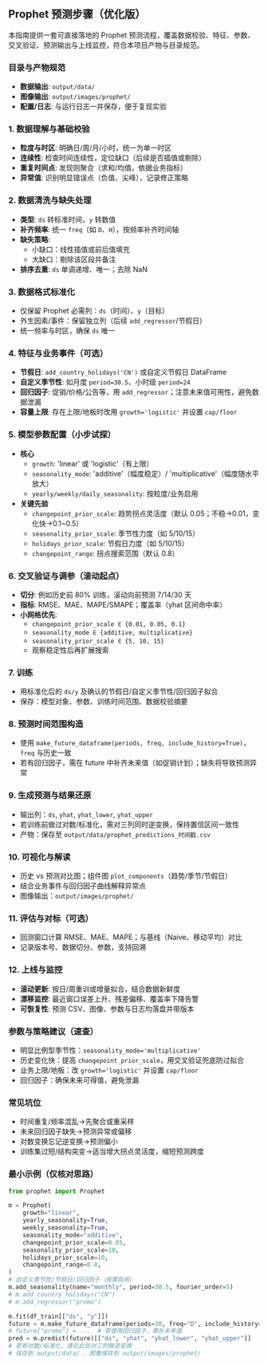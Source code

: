## Prophet 预测步骤（优化版）

本指南提供一套可直接落地的 Prophet 预测流程，覆盖数据校验、特征、参数、交叉验证、预测输出与上线监控，符合本项目产物与目录规范。

### 目录与产物规范
- **数据输出**: `output/data/`
- **图像输出**: `output/images/prophet/`
- **配置/日志**: 与运行日志一并保存，便于复现实验

### 1. 数据理解与基础校验
- **粒度与时区**: 明确日/周/月/小时，统一为单一时区
- **连续性**: 检查时间连续性，定位缺口（后续是否插值或剔除）
- **重复时间点**: 发现则聚合（求和/均值，依据业务指标）
- **异常值**: 识别明显错误点（负值、尖峰），记录修正策略

### 2. 数据清洗与缺失处理
- **类型**: `ds` 转标准时间，`y` 转数值
- **补齐频率**: 统一 `freq`（如 `D`、`H`），按频率补齐时间轴
- **缺失策略**:
  - 小缺口：线性插值或前后值填充
  - 大缺口：剔除该区段并备注
- **排序去重**: `ds` 单调递增、唯一；去除 NaN

### 3. 数据格式标准化
- 仅保留 Prophet 必需列：`ds`（时间）、`y`（目标）
- 外生因素/事件：保留独立列（后续 `add_regressor`/节假日）
- 统一频率与时区，确保 `ds` 唯一

### 4. 特征与业务事件（可选）
- **节假日**: `add_country_holidays('CN')` 或自定义节假日 DataFrame
- **自定义季节性**: 如月度 `period=30.5`、小时级 `period=24`
- **回归因子**: 促销/价格/公告等，用 `add_regressor`；注意未来值可用性，避免数据泄漏
- **容量上限**: 存在上限/地板时改用 `growth='logistic'` 并设置 `cap/floor`

### 5. 模型参数配置（小步试探）
- **核心**
  - `growth`: 'linear' 或 'logistic'（有上限）
  - `seasonality_mode`: 'additive'（幅度稳定）/ 'multiplicative'（幅度随水平放大）
  - `yearly/weekly/daily_seasonality`: 按粒度/业务启用
- **关键先验**
  - `changepoint_prior_scale`: 趋势拐点灵活度（默认 0.05；不稳→0.01，变化快→0.1~0.5）
  - `seasonality_prior_scale`: 季节性力度（如 5/10/15）
  - `holidays_prior_scale`: 节假日力度（如 5/10/15）
  - `changepoint_range`: 拐点搜索范围（默认 0.8）

### 6. 交叉验证与调参（滚动起点）
- **切分**: 例如历史前 80% 训练，滚动向前预测 7/14/30 天
- **指标**: RMSE、MAE、MAPE/SMAPE；覆盖率（yhat 区间命中率）
- **小网格优先**:
  - `changepoint_prior_scale ∈ {0.01, 0.05, 0.1}`
  - `seasonality_mode ∈ {additive, multiplicative}`
  - `seasonality_prior_scale ∈ {5, 10, 15}`
  - 观察稳定性后再扩展搜索

### 7. 训练
- 用标准化后的 `ds/y` 及确认的节假日/自定义季节性/回归因子拟合
- 保存：模型对象、参数、训练时间范围、数据校验摘要

### 8. 预测时间范围构造
- 使用 `make_future_dataframe(periods, freq, include_history=True)`，`freq` 与历史一致
- 若有回归因子，需在 future 中补齐未来值（如促销计划）；缺失将导致预测异常

### 9. 生成预测与结果还原
- 输出列：`ds`, `yhat`, `yhat_lower`, `yhat_upper`
- 若训练前做过对数/标准化，需对三列同时逆变换，保持置信区间一致性
- 产物：保存至 `output/data/prophet_predictions_时间戳.csv`

### 10. 可视化与解读
- 历史 vs 预测对比图；组件图 `plot_components`（趋势/季节/节假日）
- 结合业务事件与回归因子曲线解释异常点
- 图像输出：`output/images/prophet/`

### 11. 评估与对标（可选）
- 回测窗口计算 RMSE、MAE、MAPE；与基线（Naive、移动平均）对比
- 记录版本号、数据切分、参数，支持回溯

### 12. 上线与监控
- **滚动更新**: 按日/周重训或增量拟合，结合数据新鲜度
- **漂移监控**: 最近窗口误差上升、残差偏移、覆盖率下降告警
- **可恢复性**: 预测 CSV、图像、参数与日志均落盘并带版本

### 参数与策略建议（速查）
- 明显比例型季节性：`seasonality_mode='multiplicative'`
- 历史变化快：提高 `changepoint_prior_scale`，用交叉验证兜底防过拟合
- 业务上限/地板：改 `growth='logistic'` 并设置 `cap/floor`
- 回归因子：确保未来可得值，避免泄漏

### 常见坑位
- 时间重复/频率混乱→先聚合或重采样
- 未来回归因子缺失→预测异常或偏移
- 对数变换忘记逆变换→预测偏小
- 训练集过短/结构突变→适当增大拐点灵活度，缩短预测跨度

### 最小示例（仅核对思路）
```python
from prophet import Prophet

m = Prophet(
    growth="linear",
    yearly_seasonality=True,
    weekly_seasonality=True,
    seasonality_mode="additive",
    changepoint_prior_scale=0.05,
    seasonality_prior_scale=10,
    holidays_prior_scale=10,
    changepoint_range=0.8,
)
# 自定义季节性/节假日/回归因子（按需启用）
m.add_seasonality(name="monthly", period=30.5, fourier_order=5)
# m.add_country_holidays("CN")
# m.add_regressor("promo")

m.fit(df_train[["ds", "y"]])
future = m.make_future_dataframe(periods=30, freq="D", include_history=True)
# future["promo"] = ...  # 若使用回归因子，需补未来值
pred = m.predict(future)[["ds", "yhat", "yhat_lower", "yhat_upper"]]
# 若有对数/标准化，请在此处对三列做逆变换
# 保存到 output/data/ 、图像保存到 output/images/prophet/
```